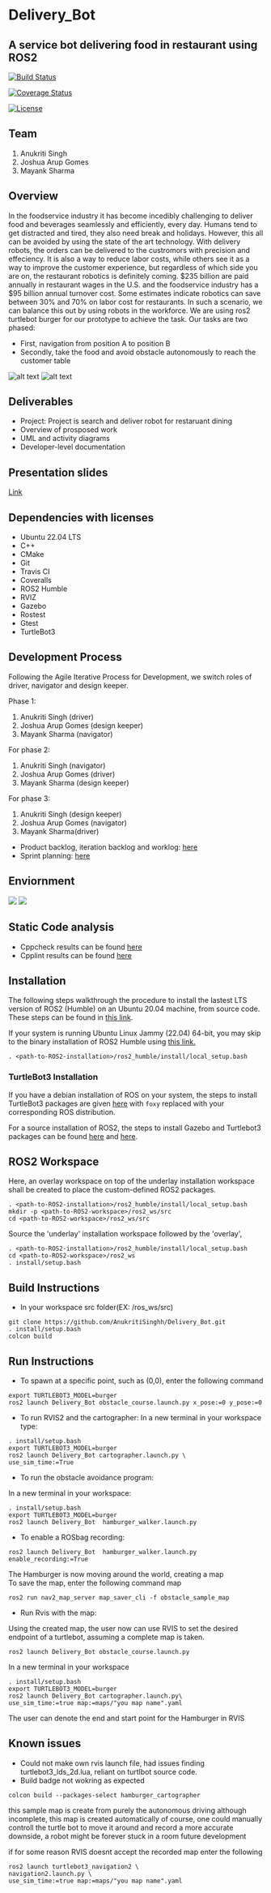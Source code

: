 # Delivery_Bot
## A service bot delivering food in restaurant using ROS2 


[![Build Status](https://github.com/AnukritiSinghh/Delivery_Bot/actions/workflows/build_and_coveralls.yml/badge.svg)](https://github.com/AnukritiSinghh/Delivery_Bot/actions/workflows/build_and_coveralls.yml)

[![Coverage Status](https://coveralls.io/repos/github/AnukritiSinghh/Delivery_Bot/badge.svg?branch=master)](https://coveralls.io/github/AnukritiSinghh/Delivery_Bot?branch=master)

[![License](https://img.shields.io/badge/License-Apache%202.0-blue.svg)](https://opensource.org/licenses/Apache-2.0)

## Team
1) Anukriti Singh 
2) Joshua Arup Gomes  
3) Mayank Sharma 

## Overview

In the foodservice industry it has become incedibly challenging to deliver food and beverages seamlessly and efficiently, every day. Humans tend to get distracted and tired, they also need break and holidays. However, this all can be avoided by using the state of the art technology. With delivery robots, the orders can be delivered to the custromors with precision and effeciency. It is also a way to reduce labor costs, while others see it as a way to improve the customer experience, but regardless of which side you are on, the restaurant robotics is definitely coming. $235 billion are paid annually in restaurant wages in the U.S. and the foodservice industry has a $95 billion annual turnover cost. Some estimates indicate robotics can save between 30% and 70% on labor cost for restaurants. In such a scenario, we can balance this out by using robots in the workforce. 
We are using ros2 turtlebot burger for our prototype to achieve the task. Our tasks are two phased:
* First, navigation from position A to position B 
* Secondly, take the food and avoid obstacle autonomously to reach the customer table


![alt text](./results//navigation_1.gif?raw=true "Navigation")
![alt text](./results//obstacle_avoid.gif?raw=true "Obstacle avoidance")


## Deliverables
* Project: Project is search and deliver robot for restaruant dining
* Overview of prosposed work
* UML and activity diagrams
* Developer-level documentation

## Presentation slides
[Link](https://drive.google.com/file/d/1skqSzquj8Vp6N86IX2OeqfJ60_TsG-lV/view?usp=sharing)

## Dependencies with licenses
* Ubuntu 22.04 LTS
* C++
* CMake
* Git 
* Travis CI
* Coveralls
* ROS2 Humble
* RVIZ
* Gazebo
* Rostest
* Gtest
* TurtleBot3


## Development Process
Following the Agile Iterative Process for Development, we switch roles of driver, navigator and design keeper.
 
Phase 1:
1) Anukriti Singh (driver)
2) Joshua Arup Gomes (design keeper)
3) Mayank Sharma (navigator) 

For phase 2:
1) Anukriti Singh (navigator)
2) Joshua Arup Gomes (driver)
3) Mayank Sharma (design keeper)

For phase 3:
1) Anukriti Singh (design keeper)
2) Joshua Arup Gomes (navigator)
3) Mayank Sharma(driver)
 

* Product backlog, iteration backlog and worklog:  [here](https://docs.google.com/spreadsheets/d/1dZ-y45_AL5Mc8_DbIJrSJJ0H6H_2HLId_zzahEZlHxE/edit#gid=2139171243) 
* Sprint planning: [here](https://docs.google.com/document/d/1f-xjoKFd7hRqJ0oETVylUt3rAWTCG6LZAqg9HKFyrsw/edit)

## Enviornment
![](launch/turtlebot3_house.png)
![](launch/Rvis_Gazebo_Driver_capture.png)

## Static Code analysis
* Cppcheck results can be found [here](https://github.com/AnukritiSinghh/Delivery_Bot/blob/phase_3/results/cpplint_and_cppcheck_result.txt)
* Cpplint results can be found [here](https://github.com/AnukritiSinghh/Delivery_Bot/blob/phase_3/results/cpplint_and_cppcheck_result.txt)

## Installation

The following steps walkthrough the procedure to install the lastest LTS version of ROS2 (Humble) on an Ubuntu 20.04 machine, from source code. These steps can be found in [this link](http://docs.ros.org/en/humble/Installation/Alternatives/Ubuntu-Development-Setup.html).

If your system is running Ubuntu Linux Jammy (22.04) 64-bit, you may skip to the binary installation of ROS2 Humble using 
[this link.](http://docs.ros.org/en/humble/Installation/Ubuntu-Install-Debians.html)

```
. <path-to-ROS2-installation>/ros2_humble/install/local_setup.bash
```
### TurtleBot3 Installation

If you have a debian installation of ROS on your system, the steps to install TurtleBot3 packages are given [here](https://emanual.robotis.com/docs/en/platform/turtlebot3/quick-start/) with ```foxy``` replaced with your corresponding ROS distribution.

For a source installation of ROS2, the steps to install Gazebo and Turtlebot3 packages can be found [here](http://classic.gazebosim.org/tutorials?tut=ros2_installing&cat=connect_ros) and [here](https://ros2-industrial-workshop.readthedocs.io/en/latest/_source/navigation/ROS2-Turtlebot.html).

## ROS2 Workspace

Here, an overlay workspace on top of the underlay installation workspace shall be created to place the custom-defined ROS2 packages. 
```
. <path-to-ROS2-installation>/ros2_humble/install/local_setup.bash
mkdir -p <path-to-ROS2-workspace>/ros2_ws/src
cd <path-to-ROS2-workspace>/ros2_ws/src
```
Source the 'underlay' installation workspace followed by the 'overlay',
```
. <path-to-ROS2-installation>/ros2_humble/install/local_setup.bash
cd <path-to-ROS2-workspace>/ros2_ws
. install/setup.bash
```

## Build Instructions

* In your workspace src folder(EX: /ros_ws/src) 

```
git clone https://github.com/AnukritiSinghh/Delivery_Bot.git
. install/setup.bash 
colcon build
```
## Run Instructions

* To spawn at a specific point, such as (0,0), enter the following command
```
export TURTLEBOT3_MODEL=burger
ros2 launch Delivery_Bot obstacle_course.launch.py x_pose:=0 y_pose:=0
````

* To run RVIS2 and the cartographer:
In a new terminal in your workspace type:

```
. install/setup.bash 
export TURTLEBOT3_MODEL=burger
ros2 launch Delivery_Bot cartographer.launch.py \
use_sim_time:=True
```

* To run the obstacle avoidance program: 

In a new terminal in your workspace:
```
. install/setup.bash 
export TURTLEBOT3_MODEL=burger
ros2 launch Delivery_Bot  hamburger_walker.launch.py
```

* To enable a ROSbag recording:
```
ros2 launch Delivery_Bot  hamburger_walker.launch.py enable_recording:=True
```
The Hamburger is now moving around the world, creating a map   
To save the map, enter the following command map
```
ros2 run nav2_map_server map_saver_cli -f obstacle_sample_map
```
* Run Rvis with the map:

Using the created map, the user now can use RVIS to set the desired endpoint of a turtlebot, assuming a complete map is taken.
```
ros2 launch Delivery_Bot obstacle_course.launch.py
```
In a new terminal in your workspace
```
. install/setup.bash 
export TURTLEBOT3_MODEL=burger
ros2 launch Delivery_Bot cartographer.launch.py\
use_sim_time:=true map:=maps/"you map name".yaml
```

The user can denote the end and start point for the Hamburger in RVIS 

## Known issues

* Could not make own rvis launch file, had issues finding turtlebot3_lds_2d.lua,
reliant on turtlbot source code.
* Build badge not wokring as expected 
```
colcon build --packages-select hamburger_cartographer 
```
this sample map is create from purely the autonomous driving 
although incomplete, this map is created automatically 
of course, one could manually controll the turtle bot to move it around and record a more accurate
downside, a robot might be forever stuck in a room
future development

if for some reason RVIS doesnt accept the recorded map enter the following 
```
ros2 launch turtlebot3_navigation2 \
navigation2.launch.py \
use_sim_time:=true map:=maps/"you map name".yaml
```



